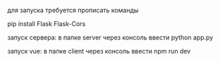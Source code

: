 для запуска требуется прописать команды

pip install Flask Flask-Cors


запуск сервера: в папке server через консоль ввести
python app.py

запуск vue: в папке client через консоль ввести
npm run dev
